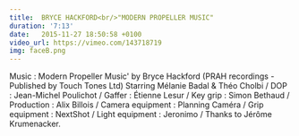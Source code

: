 ```yaml
---
title:  BRYCE HACKFORD<br/>"MODERN PROPELLER MUSIC"
duration: '7:13'
date:   2015-11-27 18:50:58 +0100
video_url: https://vimeo.com/143718719
img: faceB.png
---
```


Music : Modern Propeller Music' by Bryce Hackford
(PRAH recordings - Published by Touch Tones Ltd)
Starring Mélanie Badal & Théo Cholbi / DOP : Jean-Michel Poulichot / Gaffer : Étienne Lesur / Key grip : Simon Bethaud / Production : Alix Billois / Camera equipment : Planning Caméra / Grip equipment : NextShot / Light equipment : Jeronimo / Thanks to Jérôme Krumenacker.
<BR>
	<BR><BR>